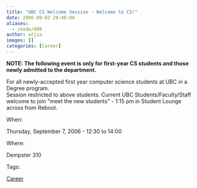 ```yaml
---
title: "UBC CS Welcome Session - Welcome to CS!"
date: 2006-09-02 20:40:00
aliases:
  - /node/480
author: atjia
images: []
categories: [Career]
---
```


**NOTE: The following event is only for first-year CS students and those newly admitted to the department.**

For all newly-accepted first year computer science students at UBC in a Degree program. \
Session restricted to above students. Current UBC Students/Faculty/Staff welcome to join "meet the new students" - 1:15 pm in Student Lounge across from Reboot.

When:

Thursday, September 7, 2006 - 12:30 to 14:00

Where:

Dempster 310

Tags:

[Career](/career)
